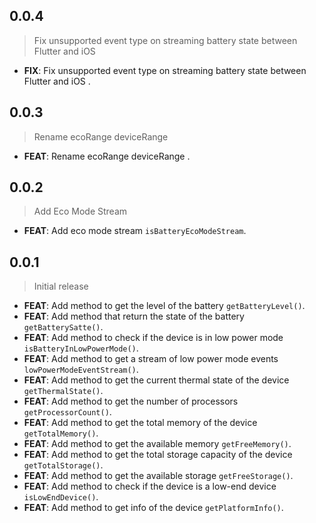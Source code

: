 ## 0.0.4

> Fix unsupported event type on streaming battery state between Flutter and iOS

- **FIX**: Fix unsupported event type on streaming battery state between Flutter and iOS .

## 0.0.3

> Rename ecoRange deviceRange

- **FEAT**: Rename ecoRange deviceRange .

## 0.0.2

> Add Eco Mode Stream   

- **FEAT**: Add eco mode stream `isBatteryEcoModeStream`.

## 0.0.1

> Initial release   

- **FEAT**: Add method to get the level of the battery `getBatteryLevel()`.
- **FEAT**: Add method that return the state of the battery `getBatterySatte()`.
- **FEAT**: Add method to check if the device is in low power mode `isBatteryInLowPowerMode()`.
- **FEAT**: Add method to get a stream of low power mode events `lowPowerModeEventStream()`.
- **FEAT**: Add method to get the current thermal state of the device `getThermalState()`.
- **FEAT**: Add method to get the number of processors `getProcessorCount()`.
- **FEAT**: Add method to get the total memory of the device `getTotalMemory()`.
- **FEAT**: Add method to get the available memory `getFreeMemory()`.
- **FEAT**: Add method to get the total storage capacity of the device `getTotalStorage()`.
- **FEAT**: Add method to get the available storage `getFreeStorage()`.
- **FEAT**: Add method to check if the device is a low-end device `isLowEndDevice()`.
- **FEAT**: Add method to get info of the device `getPlatformInfo()`.
